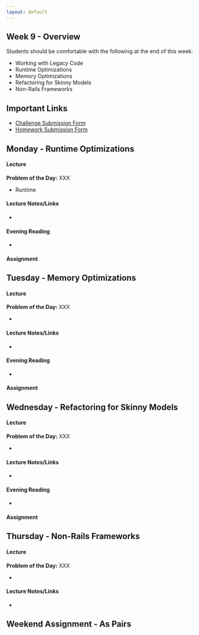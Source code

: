```yaml
---
layout: default
---
```


## Week 9 - Overview

Students should be comfortable with the following at the end of this week:

* Working with Legacy Code
* Runtime Optimizations
* Memory Optimizations
* Refactoring for Skinny Models
* Non-Rails Frameworks


## Important Links

* [Challenge Submission Form](http://goo.gl/forms/OzzXZL6iEF)
* [Homework Submission Form](http://goo.gl/forms/o9so3mi9Sd)


## Monday - Runtime Optimizations

#### Lecture

**Problem of the Day:** XXX

* Runtime

#### Lecture Notes/Links

*

#### Evening Reading

*

#### Assignment




## Tuesday - Memory Optimizations

#### Lecture

**Problem of the Day:** XXX

*

#### Lecture Notes/Links

*

#### Evening Reading

*

#### Assignment




## Wednesday - Refactoring for Skinny Models

#### Lecture

**Problem of the Day:** XXX

*

#### Lecture Notes/Links

*

#### Evening Reading

*

#### Assignment




## Thursday - Non-Rails Frameworks

#### Lecture

**Problem of the Day:** XXX

*

#### Lecture Notes/Links

*


## Weekend Assignment - As Pairs
